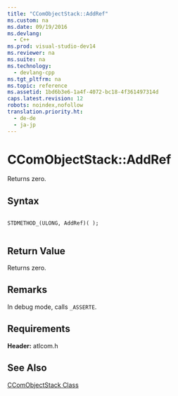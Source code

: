 ```yaml
---
title: "CComObjectStack::AddRef"
ms.custom: na
ms.date: 09/19/2016
ms.devlang: 
  - C++
ms.prod: visual-studio-dev14
ms.reviewer: na
ms.suite: na
ms.technology: 
  - devlang-cpp
ms.tgt_pltfrm: na
ms.topic: reference
ms.assetid: 1bd6b3e6-1a4f-4072-bc18-4f361497314d
caps.latest.revision: 12
robots: noindex,nofollow
translation.priority.ht: 
  - de-de
  - ja-jp
---
```

# CComObjectStack::AddRef
Returns zero.  
  
## Syntax  
  
```  
  
STDMETHOD_(ULONG, AddRef)( );  
  
```  
  
## Return Value  
 Returns zero.  
  
## Remarks  
 In debug mode, calls `_ASSERTE`.  
  
## Requirements  
 **Header:** atlcom.h  
  
## See Also  
 [CComObjectStack Class](../vs140/CComObjectStack-Class.md)